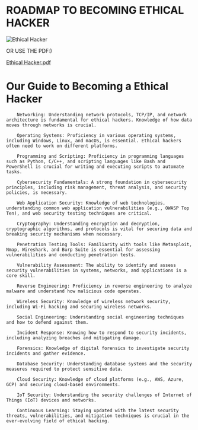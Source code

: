 # ROADMAP TO BECOMING ETHICAL HACKER

![Ethical Hacker](https://github.com/d3vobed/EverythingCyb3R/assets/66479041/a58a0a32-ebdc-4225-8968-5a3edcf6dee2)

OR USE THE PDF:)

[Ethical Hacker.pdf](https://github.com/d3vobed/EverythingCyb3R/files/12889075/Ethical.Hacker.pdf)

# Our Guide to Becoming a Ethical Hacker


        Networking: Understanding network protocols, TCP/IP, and network architecture is fundamental for ethical hackers. Knowledge of how data moves through networks is crucial.

        Operating Systems: Proficiency in various operating systems, including Windows, Linux, and macOS, is essential. Ethical hackers often need to work on different platforms.

        Programming and Scripting: Proficiency in programming languages such as Python, C/C++, and scripting languages like Bash and PowerShell is crucial for writing and executing scripts to automate tasks.

        Cybersecurity Fundamentals: A strong foundation in cybersecurity principles, including risk management, threat analysis, and security policies, is necessary.

        Web Application Security: Knowledge of web technologies, understanding common web application vulnerabilities (e.g., OWASP Top Ten), and web security testing techniques are critical.

        Cryptography: Understanding encryption and decryption, cryptographic algorithms, and protocols is vital for securing data and breaking security mechanisms when necessary.

        Penetration Testing Tools: Familiarity with tools like Metasploit, Nmap, Wireshark, and Burp Suite is essential for assessing vulnerabilities and conducting penetration tests.

        Vulnerability Assessment: The ability to identify and assess security vulnerabilities in systems, networks, and applications is a core skill.

        Reverse Engineering: Proficiency in reverse engineering to analyze malware and understand how malicious code operates.

        Wireless Security: Knowledge of wireless network security, including Wi-Fi hacking and securing wireless networks.

        Social Engineering: Understanding social engineering techniques and how to defend against them.

        Incident Response: Knowing how to respond to security incidents, including analyzing breaches and mitigating damage.

        Forensics: Knowledge of digital forensics to investigate security incidents and gather evidence.

        Database Security: Understanding database systems and the security measures required to protect sensitive data.

        Cloud Security: Knowledge of cloud platforms (e.g., AWS, Azure, GCP) and securing cloud-based environments.

        IoT Security: Understanding the security challenges of Internet of Things (IoT) devices and networks.

        Continuous Learning: Staying updated with the latest security threats, vulnerabilities, and mitigation techniques is crucial in the ever-evolving field of ethical hacking.



